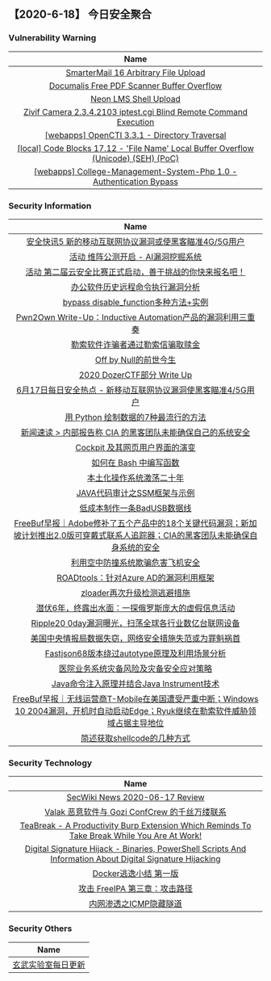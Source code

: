 
 ##   【2020-6-18】 今日安全聚合


###  						       							Vulnerability Warning

|                             Name                             |
| :----------------------------------------------------------: |
|[SmarterMail 16 Arbitrary File Upload](https://cxsecurity.com/issue/WLB-2020060074)|
|[Documalis Free PDF Scanner Buffer Overflow](https://cxsecurity.com/issue/WLB-2020060073)|
|[Neon LMS Shell Upload](https://cxsecurity.com/issue/WLB-2020060072)|
|[Zivif Camera 2.3.4.2103 iptest.cgi Blind Remote Command Execution](https://cxsecurity.com/issue/WLB-2020060066)|
|[[webapps] OpenCTI 3.3.1 - Directory Traversal](https://www.exploit-db.com/exploits/48595)|
|[[local] Code Blocks 17.12 - 'File Name' Local Buffer Overflow (Unicode) (SEH) (PoC)](https://www.exploit-db.com/exploits/48594)|
|[[webapps] College-Management-System-Php 1.0 - Authentication Bypass](https://www.exploit-db.com/exploits/48593)|

### 						        							Security Information
|                             Name                                    |
| :----------------------------------------------------------: |
|[安全快讯5  新的移动互联网协议漏洞或使黑客瞄准4G/5G用户](https://www.anquanke.com/post/id/208747)|
|[活动  维阵公测开启 - AI漏洞挖掘系统](https://www.anquanke.com/post/id/208676)|
|[活动  第二届云安全比赛正式启动，善于挑战的你快来报名吧！](https://www.anquanke.com/post/id/208690)|
|[办公软件历史远程命令执行漏洞分析](https://www.anquanke.com/post/id/208726)|
|[bypass disable_function多种方法+实例](https://www.anquanke.com/post/id/208451)|
|[Pwn2Own Write-Up：Inductive Automation产品的漏洞利用三重奏](https://www.anquanke.com/post/id/208464)|
|[勒索软件诈骗者通过勒索信骗取赎金](https://www.anquanke.com/post/id/208570)|
|[Off by Null的前世今生](https://www.anquanke.com/post/id/208407)|
|[2020 DozerCTF部分 Write Up](https://www.anquanke.com/post/id/208526)|
|[6月17日每日安全热点 - 新移动互联网协议漏洞使黑客瞄准4/5G用户](https://www.anquanke.com/post/id/208679)|
|[用 Python 绘制数据的7种最流行的方法](https://linux.cn/article-12327-1.html?utm_source=rss&utm_medium=rss)|
|[新闻速读 &gt; 内部报告称 CIA 的黑客团队未能确保自己的系统安全](https://linux.cn/article-12325-1.html?utm_source=rss&utm_medium=rss)|
|[Cockpit 及其网页用户界面的演变](https://linux.cn/article-12324-1.html?utm_source=rss&utm_medium=rss)|
|[如何在 Bash 中编写函数](https://linux.cn/article-12323-1.html?utm_source=rss&utm_medium=rss)|
|[本土化操作系统激荡二十年](https://linux.cn/article-12322-1.html?utm_source=rss&utm_medium=rss)|
|[JAVA代码审计之SSM框架与示例](https://www.freebuf.com/vuls/237474.html)|
|[低成本制作一条BadUSB数据线](https://www.freebuf.com/geek/237729.html)|
|[FreeBuf早报｜Adobe修补了五个产品中的18个关键代码漏洞；新加坡计划推出2.0版可穿戴式联系人追踪器；CIA的黑客团队未能确保自身系统的安全](https://www.freebuf.com/news/240562.html)|
|[利用空中防撞系统欺骗危害飞机安全](https://www.freebuf.com/articles/others-articles/237432.html)|
|[ROADtools：针对Azure AD的漏洞利用框架](https://www.freebuf.com/articles/system/235746.html)|
|[zloader再次升级检测逃避措施](https://www.freebuf.com/articles/others-articles/237719.html)|
|[潜伏6年，终露出水面：一探俄罗斯庞大的虚假信息活动](https://www.freebuf.com/news/240474.html)|
|[Ripple20 0day漏洞曝光，扫荡全球各行业数亿台联网设备](https://www.freebuf.com/news/240479.html)|
|[美国中央情报局数据失窃，网络安全措施失范或为罪魁祸首](https://www.freebuf.com/news/240478.html)|
|[Fastjson68版本绕过autotype原理及利用场景分析](https://www.freebuf.com/vuls/240392.html)|
|[医院业务系统灾备风险及灾备安全应对策略](https://www.freebuf.com/articles/database/237816.html)|
|[Java命令注入原理并结合Java Instrument技术](https://www.freebuf.com/articles/web/236925.html)|
|[FreeBuf早报｜无线运营商T-Mobile在美国遭受严重中断；Windows 10 2004漏洞，开机时自动启动Edge；Ryuk继续在勒索软件威胁领域占据主导地位](https://www.freebuf.com/news/240442.html)|
|[简述获取shellcode的几种方式](https://www.freebuf.com/articles/system/237300.html)|

### 						        							Security  Technology
|                             Name                                    |
| :----------------------------------------------------------: |
|[SecWiki News 2020-06-17 Review](http://www.sec-wiki.com/?2020-06-17)|
|[Valak 恶意软件与 Gozi ConfCrew 的千丝万缕联系](https://paper.seebug.org/1246/)|
|[TeaBreak - A Productivity Burp Extension Which Reminds To Take Break While You Are At Work!](http://www.kitploit.com/2020/06/teabreak-productivity-burp-extension.html)|
|[Digital Signature Hijack - Binaries, PowerShell Scripts And Information About Digital Signature Hijacking](http://www.kitploit.com/2020/06/digital-signature-hijack-binaries.html)|
|[Docker逃逸小结 第一版](http://xz.aliyun.com/t/7881)|
|[攻击 FreeIPA 第三章：攻击路径](http://xz.aliyun.com/t/7871)|
|[内网渗透之ICMP隐藏隧道](http://xz.aliyun.com/t/7875)|

### 						        							Security  Others
|                             Name                                    |
| :----------------------------------------------------------: |
|[玄武实验室每日更新](https://weibo.com/p/1006065582522936/wenzhang?from=page_100606_profile&wvr=6&mod=wenzhangmore)|

